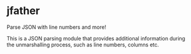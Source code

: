 # jfather

Parse JSON with line numbers and more!

This is a JSON parsing module that provides additional information during the unmarshalling process, such as line numbers, columns etc.


